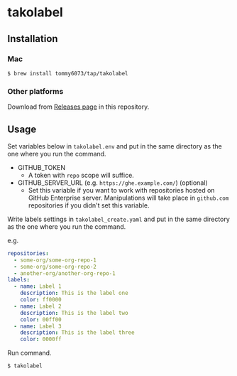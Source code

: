 # takolabel

## Installation

### Mac

```console
$ brew install tommy6073/tap/takolabel
```

### Other platforms

Download from [Releases page](https://github.com/tommy6073/takolabel/releases) in this repository.

## Usage

Set variables below in `takolabel.env` and put in the same directory as the one where you run the command.

- GITHUB_TOKEN
  - A token with `repo` scope will suffice.
- GITHUB_SERVER_URL (e.g. `https://ghe.example.com/`) (optional)
  - Set this variable if you want to work with repositories hosted on GitHub Enterprise server. Manipulations will take place in `github.com` repositories if you didn't set this variable.

Write labels settings in `takolabel_create.yaml` and put in the same directory as the one where you run the command.

e.g.

```yaml
repositories:
  - some-org/some-org-repo-1
  - some-org/some-org-repo-2
  - another-org/another-org-repo-1
labels:
  - name: Label 1
    description: This is the label one 
    color: ff0000
  - name: Label 2
    description: This is the label two
    color: 00ff00
  - name: Label 3
    description: This is the label three
    color: 0000ff
```

Run command.

```console
$ takolabel
```
